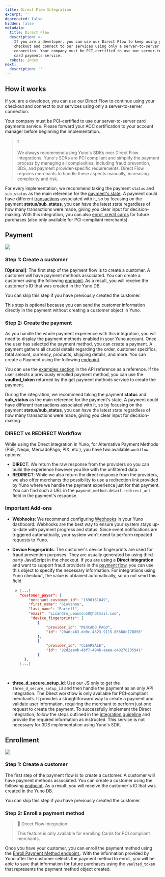 ```yaml
---
title: Direct Flow Integration
excerpt: ''
deprecated: false
hidden: false
metadata:
  title: Direct Flow
  description: >-
    If you are a developer, you can use our Direct Flow to keep using your
    checkout and connect to our services using only a server-to-server
    connection. Your company must be PCI-certified to use our server-to-server
    card payments service. 
  robots: index
next:
  description: ''
---
```

## How it works

If you are a developer, you can use our Direct Flow to continue using your checkout and connect to our services using only a server-to-server connection.

Your company must be PCI-certified to use our server-to-server card payments service. Please forward your AOC certification to your account manager before beginning the implementation.

> ❗️
>
> We always recommend using Yuno's SDKs over Direct Flow integrations. Yuno's SDKs are PCI compliant and simplify the payment process by managing all complexities, including fraud prevention, 3DS, and payment provider-specific requirements. Direct Flow requires merchants to handle these aspects manually, increasing complexity and risk.

For every implementation, we recommend taking the payment <code>status</code> and <code>sub\_status</code> as the main reference for the [payment's state](ref:payment). A payment could have different [transactions](ref:transaction) associated with it, so by focusing on the payment **status/sub\_status**, you can have the latest state regardless of how many transactions were made, giving you clear input for decision-making. With this integration, you can also [enroll credit cards](doc:direct-flow#enrollment) for future purchases (also only available for PCI-compliant merchants).

## Payment

![](https://files.readme.io/d13bfc9-Diagrama_-_Direct_flow_pago.png)

### Step 1: Create a customer

**[Optional]**: The first step of the payment flow is to create a customer. A customer will have payment methods associated. You can create a customer using the following [endpoint](ref:create-customer). As a result, you will receive the customer's ID that was created in the Yuno DB.

You can skip this step if you have previously created the customer.

This step is optional because you can send the customer information directly in the payment without creating a customer object in Yuno.

### Step 2: Create the payment

As you handle the whole payment experience with this integration, you will need to display the payment methods enabled in your Yuno account. Once the user has selected the payment method, you can create a payment. A payment gathers all crucial details regarding the order, customer specifics, total amount, currency, products, shipping details, and more. You can create a Payment using the following [endpoint](ref:create-payment).

You can use the [examples section](ref:payments-examples) in the API reference as a reference. If the user selects a previously enrolled payment method, you can use the **vaulted\_token** returned by the get payment methods service to create the payment.

During the integration, we recommend taking the payment **status** and **sub\_status** as the main reference for the payment's state. A payment could have different transactions associated with it, so by focusing on the payment **status/sub\_status**, you can have the latest state regardless of how many transactions were made, giving you clear input for decision-making.

### DIRECT vs REDIRECT Workflow

While using the Direct integration in Yuno, for Alternative Payment Methods (PSE, Nequi, MercadoPago, PIX, etc.), you have two available `workflow` options:

* **DIRECT**: We return the raw response from the providers so you can build the experience however you like with the unfiltered data.
* **REDIRECT**: While we also return the direct response from the providers, we also offer merchants the possibility to use a redirection link provided by Yuno where we handle the payment experience just for that payment. You can find such a URL in the `payment_method.detail.redirect_url` field in the payment's response.

### Important Add-ons

* **Webhooks**: We recommend configuring [Webhooks](doc:webhooks) in your Yuno dashboard. Webhooks are the best way to ensure your system stays up-to-date with payment progress and status. Since event notifications are triggered automatically, your system won't need to perform repeated requests to Yuno.

* **Device Fingerprints**: The customer's device fingerprints are used for fraud prevention purposes. They are usually generated by using third-party JavaScript in the checkout. If you are using a **Direct integration** and want to support fraud providers in the [payment flow](ref:create-payment), you can use this object to specify the necessary information. For integrations using Yuno checkout, the value is obtained automatically, so do not send this field.

  * ```json
    [...]
    "customer_payer": {
        "merchant_customer_id": "1690161049",
        "first_name": "Giovanna",
        "last_name": "Bartell",
        "email": "Lisandro_Leannon58@hotmail.com",
         "device_fingerprints": [
            {
                "provider_id": "MERCADO_PAGO",
                "id": "20a6c463-dd0c-4323-9115-03668d178856"
            },
            {
                "provider_id": "CLEARSALE",
                "id": "92d2ea4b-4bf7-494b-aaea-c48276135941"
            }     
      }, 
    [...]
    ```
    <br />

* **three\_d\_secure\_setup\_id**: Use our JS only to get the `three_d_secure_setup_id` and then handle the payment as an only API integration. The Direct workflow is only available for PCI-compliant merchants. It provides a straightforward way to create a payment and validate user information, requiring the merchant to perform just one request to create the payment. To successfully implement the Direct integration, follow the steps outlined in the [integration guideline](doc:direct-workflow) and provide the required information as instructed. This service is not necessary for 3DS implementation using Yuno's SDK.

## Enrollment

![](https://files.readme.io/26b6ffc-Diagrama_-_Direct_flow_registro.png)

### Step 1: Create a customer

The first step of the payment flow is to create a customer. A customer will have payment methods associated. You can create a customer using the following [endpoint](ref:create-customer). As a result, you will receive the customer's ID that was created in the Yuno DB.

You can skip this step if you have previously created the customer.

### Step 2: Enroll a payment method

> 📘 Direct Flow Integration
>
> This feature is only available for enrolling Cards for PCI compliant merchants.


Once you have your customer, you can enroll the payment method using the [Enroll Payment Method endpoint ](ref:enroll-payment-method-api). With the information provided by Yuno after the customer selects the payment method to enroll, you will be able to save that information for future purchases using the `vaulted_token` that represents the payment method object created.